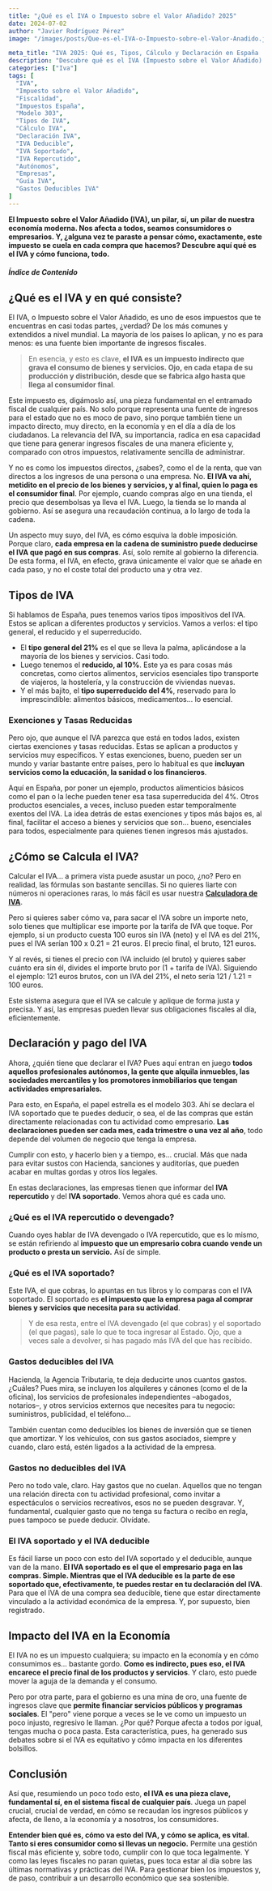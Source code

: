 ```yaml
---
title: "¿Qué es el IVA o Impuesto sobre el Valor Añadido? 2025"
date: 2024-07-02
author: "Javier Rodríguez Pérez"
image: "/images/posts/Que-es-el-IVA-o-Impuesto-sobre-el-Valor-Anadido.jpg"

meta_title: "IVA 2025: Qué es, Tipos, Cálculo y Declaración en España | Guía Completa"
description: "Descubre qué es el IVA (Impuesto sobre el Valor Añadido) en España 2025. 📘 Guía completa sobre sus tipos (21%, 10%, 4%), cómo calcularlo, declararlo y su impacto."
categories: ["Iva"]
tags: [
  "IVA",
  "Impuesto sobre el Valor Añadido",
  "Fiscalidad",
  "Impuestos España",
  "Modelo 303",
  "Tipos de IVA",
  "Cálculo IVA",
  "Declaración IVA",
  "IVA Deducible",
  "IVA Soportado",
  "IVA Repercutido",
  "Autónomos",
  "Empresas",
  "Guía IVA",
  "Gastos Deducibles IVA"
]
---
```


**El Impuesto sobre el Valor Añadido (IVA), un pilar, sí, un pilar de nuestra economía moderna. Nos afecta a todos, seamos consumidores o empresarios. Y, ¿alguna vez te paraste a pensar cómo, exactamente, este impuesto se cuela en cada compra que hacemos? Descubre aquí qué es el IVA y cómo funciona, todo.**

##### Índice de Contenido

## ¿Qué es el IVA y en qué consiste?

El IVA, o Impuesto sobre el Valor Añadido, es uno de esos impuestos que te encuentras en casi todas partes, ¿verdad? De los más comunes y extendidos a nivel mundial. La mayoría de los países lo aplican, y no es para menos: es una fuente bien importante de ingresos fiscales.

> En esencia, y esto es clave, **el IVA es un impuesto indirecto que grava el consumo de bienes y servicios. Ojo, en cada etapa de su producción y distribución, desde que se fabrica algo hasta que llega al consumidor final**.

Este impuesto es, digámoslo así, una pieza fundamental en el entramado fiscal de cualquier país. No solo porque representa una fuente de ingresos para el estado que no es moco de pavo, sino porque también tiene un impacto directo, muy directo, en la economía y en el día a día de los ciudadanos. La relevancia del IVA, su importancia, radica en esa capacidad que tiene para generar ingresos fiscales de una manera eficiente y, comparado con otros impuestos, relativamente sencilla de administrar.

Y no es como los impuestos directos, ¿sabes?, como el de la renta, que van directos a los ingresos de una persona o una empresa. No. **El IVA va ahí, metidito en el precio de los bienes y servicios, y al final, quien lo paga es el consumidor final**. Por ejemplo, cuando compras algo en una tienda, el precio que desembolsas ya lleva el IVA. Luego, la tienda se lo manda al gobierno. Así se asegura una recaudación continua, a lo largo de toda la cadena.

Un aspecto muy suyo, del IVA, es cómo esquiva la doble imposición. Porque claro, **cada empresa en la cadena de suministro puede deducirse el IVA que pagó en sus compras**. Así, solo remite al gobierno la diferencia. De esta forma, el IVA, en efecto, grava únicamente el valor que se añade en cada paso, y no el coste total del producto una y otra vez.

## Tipos de IVA

Si hablamos de España, pues tenemos varios tipos impositivos del IVA. Estos se aplican a diferentes productos y servicios. Vamos a verlos: el tipo general, el reducido y el superreducido.

-   El **tipo general del 21%** es el que se lleva la palma, aplicándose a la mayoría de los bienes y servicios. Casi todo.
-   Luego tenemos el **reducido, al 10%**. Este ya es para cosas más concretas, como ciertos alimentos, servicios esenciales tipo transporte de viajeros, la hostelería, y la construcción de viviendas nuevas.
-   Y el más bajito, el **tipo superreducido del 4%**, reservado para lo imprescindible: alimentos básicos, medicamentos... lo esencial.

### Exenciones y Tasas Reducidas

Pero ojo, que aunque el IVA parezca que está en todos lados, existen ciertas exenciones y tasas reducidas. Estas se aplican a productos y servicios muy específicos. Y estas exenciones, bueno, pueden ser un mundo y variar bastante entre países, pero lo habitual es que **incluyan servicios como la educación, la sanidad o los financieros**.

Aquí en España, por poner un ejemplo, productos alimenticios básicos como el pan o la leche pueden tener esa tasa superreducida del 4%. Otros productos esenciales, a veces, incluso pueden estar temporalmente exentos del IVA. La idea detrás de estas exenciones y tipos más bajos es, al final, facilitar el acceso a bienes y servicios que son... bueno, esenciales para todos, especialmente para quienes tienen ingresos más ajustados.

## ¿Cómo se Calcula el IVA?

Calcular el IVA... a primera vista puede asustar un poco, ¿no? Pero en realidad, las fórmulas son bastante sencillas. Si no quieres liarte con números ni operaciones raras, lo más fácil es usar nuestra **[Calculadora de IVA](https://calculadora-de-iva.es/)**.

Pero si quieres saber cómo va, para sacar el IVA sobre un importe neto, solo tienes que multiplicar ese importe por la tarifa de IVA que toque. Por ejemplo, si un producto cuesta 100 euros sin IVA (neto) y el IVA es del 21%, pues el IVA serían 100 x 0.21 = 21 euros. El precio final, el bruto, 121 euros.

Y al revés, si tienes el precio con IVA incluido (el bruto) y quieres saber cuánto era sin él, divides el importe bruto por (1 + tarifa de IVA). Siguiendo el ejemplo: 121 euros brutos, con un IVA del 21%, el neto sería 121 / 1.21 = 100 euros.

Este sistema asegura que el IVA se calcule y aplique de forma justa y precisa. Y así, las empresas pueden llevar sus obligaciones fiscales al día, eficientemente.

## Declaración y pago del IVA

Ahora, ¿quién tiene que declarar el IVA? Pues aquí entran en juego **todos aquellos profesionales autónomos, la gente que alquila inmuebles, las sociedades mercantiles y los promotores inmobiliarios que tengan actividades empresariales.**

Para esto, en España, el papel estrella es el modelo 303. Ahí se declara el IVA soportado que te puedes deducir, o sea, el de las compras que están directamente relacionadas con tu actividad como empresario. **Las declaraciones pueden ser cada mes, cada trimestre o una vez al año**, todo depende del volumen de negocio que tenga la empresa.

Cumplir con esto, y hacerlo bien y a tiempo, es... crucial. Más que nada para evitar sustos con Hacienda, sanciones y auditorías, que pueden acabar en multas gordas y otros líos legales.

En estas declaraciones, las empresas tienen que informar del **IVA repercutido** y del **IVA soportado**. Vemos ahora qué es cada uno.

### ¿Qué es el IVA repercutido o devengado?

Cuando oyes hablar de IVA devengado o IVA repercutido, que es lo mismo, se están refiriendo al **impuesto que un empresario cobra cuando vende un producto o presta un servicio.** Así de simple.

### ¿Qué es el IVA soportado?

Este IVA, el que cobras, lo apuntas en tus libros y lo comparas con el IVA soportado. El soportado es **el impuesto que la empresa paga al comprar bienes y servicios que necesita para su actividad**.

> Y de esa resta, entre el IVA devengado (el que cobras) y el soportado (el que pagas), sale lo que te toca ingresar al Estado. Ojo, que a veces sale a devolver, si has pagado más IVA del que has recibido.

### Gastos deducibles del IVA

Hacienda, la Agencia Tributaria, te deja deducirte unos cuantos gastos. ¿Cuáles? Pues mira, se incluyen los alquileres y cánones (como el de la oficina), los servicios de profesionales independientes –abogados, notarios–, y otros servicios externos que necesites para tu negocio: suministros, publicidad, el teléfono...

También cuentan como deducibles los bienes de inversión que se tienen que amortizar. Y los vehículos, con sus gastos asociados, siempre y cuando, claro está, estén ligados a la actividad de la empresa.

### Gastos no deducibles del IVA

Pero no todo vale, claro. Hay gastos que no cuelan. Aquellos que no tengan una relación directa con tu actividad profesional, como invitar a espectáculos o servicios recreativos, esos no se pueden desgravar. Y, fundamental, cualquier gasto que no tenga su factura o recibo en regla, pues tampoco se puede deducir. Olvídate.

### El IVA soportado y el IVA deducible

Es fácil liarse un poco con esto del IVA soportado y el deducible, aunque van de la mano. **El IVA soportado es el que el empresario paga en las compras. Simple. Mientras que el IVA deducible es la parte de ese soportado que, efectivamente, te puedes restar en tu declaración del IVA**. Para que el IVA de una compra sea deducible, tiene que estar directamente vinculado a la actividad económica de la empresa. Y, por supuesto, bien registrado.

## Impacto del IVA en la Economía

El IVA no es un impuesto cualquiera; su impacto en la economía y en cómo consumimos es... bastante gordo. **Como es indirecto, pues eso, el IVA encarece el precio final de los productos y servicios**. Y claro, esto puede mover la aguja de la demanda y el consumo.

Pero por otra parte, para el gobierno es una mina de oro, una fuente de ingresos clave que **permite financiar servicios públicos y programas sociales**. El "pero" viene porque a veces se le ve como un impuesto un poco injusto, regresivo le llaman. ¿Por qué? Porque afecta a todos por igual, tengas mucha o poca pasta. Esta característica, pues, ha generado sus debates sobre si el IVA es equitativo y cómo impacta en los diferentes bolsillos.

## Conclusión

Así que, resumiendo un poco todo esto, **el IVA es una pieza clave, fundamental sí, en el sistema fiscal de cualquier país**. Juega un papel crucial, crucial de verdad, en cómo se recaudan los ingresos públicos y afecta, de lleno, a la economía y a nosotros, los consumidores.

**Entender bien qué es, cómo va esto del IVA, y cómo se aplica, es vital. Tanto si eres consumidor como si llevas un negocio.** Permite una gestión fiscal más eficiente y, sobre todo, cumplir con lo que toca legalmente. Y como las leyes fiscales no paran quietas, pues toca estar al día sobre las últimas normativas y prácticas del IVA. Para gestionar bien los impuestos y, de paso, contribuir a un desarrollo económico que sea sostenible.